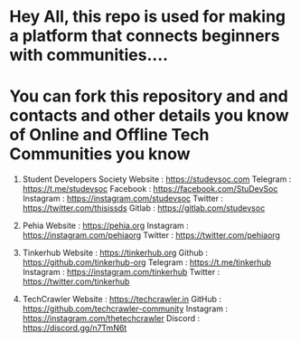 # Hey All, this repo is used for making a platform that connects beginners with communities....
# You can fork this repository and and contacts and other details you know of Online and Offline Tech Communities you know

1. Student Developers Society
Website : https://studevsoc.com
Telegram : https://t.me/studevsoc
Facebook : https://facebook.com/StuDevSoc
Instagram : https://instagram.com/studevsoc
Twitter : https://twitter.com/thisissds
Gitlab : https://gitlab.com/studevsoc

2. Pehia
Website : https://pehia.org
Instagram : https://instagram.com/pehiaorg
Twitter : https://twitter.com/pehiaorg

3. Tinkerhub
Website : https://tinkerhub.org
Github : https://github.com/tinkerhub-org
Telegram : https://t.me/tinkerhub
Instagram : https://instagram.com/tinkerhub
Twitter : https://twitter.com/tinkerhub

4. TechCrawler
Website : https://techcrawler.in
GitHub : https://github.com/techcrawler-community
Instagram : https://instagram.com/thetechcrawler
Discord : https://discord.gg/n7TmN6t
